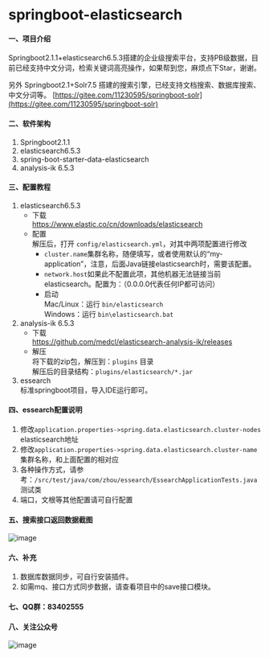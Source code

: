 # springboot-elasticsearch

#### 一、项目介绍
Springboot2.1.1+elasticsearch6.5.3搭建的企业级搜索平台，支持PB级数据，目前已经支持中文分词，检索关键词高亮操作，如果帮到您，麻烦点下Star，谢谢。

另外 Springboot2.1+Solr7.5 搭建的搜索引擎，已经支持文档搜索、数据库搜索、中文分词等。 [https://gitee.com/11230595/springboot-solr](https://gitee.com/11230595/springboot-solr)

#### 二、软件架构
1. Springboot2.1.1
2. elasticsearch6.5.3
3. spring-boot-starter-data-elasticsearch
4. analysis-ik 6.5.3

#### 三、配置教程

1. elasticsearch6.5.3  <br/>
    - 下载 <br/>
    https://www.elastic.co/cn/downloads/elasticsearch <br/>
    - 配置<br/>
    解压后，打开 ```config/elasticsearch.yml```，对其中两项配置进行修改 <br/>
        - ```cluster.name```集群名称，随便填写，或者使用默认的“my-application”，注意，后面Java链接elasticsearch时，需要该配置。
        - ```network.host```如果此不配置此项，其他机器无法链接当前elasticsearch。配置为：（0.0.0.0代表任何IP都可访问）
        - 启动 <br/>
        Mac/Linux：运行 ```bin/elasticsearch```<br/>
        Windows：运行 ```bin\elasticsearch.bat```
2. analysis-ik 6.5.3 <br/>
    - 下载 <br/>
        https://github.com/medcl/elasticsearch-analysis-ik/releases
    - 解压 <br/>
        将下载的zip包，解压到：```plugins``` 目录 <br/>
        解压后的目录结构：```plugins/elasticsearch/*.jar```
3. essearch <br/>
    标准springboot项目，导入IDE运行即可。
#### 四、essearch配置说明

1. 修改```application.properties->spring.data.elasticsearch.cluster-nodes```  elasticsearch地址
2. 修改```application.properties->spring.data.elasticsearch.cluster-name``` 集群名称，和上面配置的相对应
3. 各种操作方式，请参考：``` /src/test/java/com/zhou/essearch/EssearchApplicationTests.java ```测试类
4. 端口，文根等其他配置请可自行配置

#### 五、搜索接口返回数据截图
![image](https://images.gitee.com/uploads/images/2018/1214/223726_f913dbf0_499215.png)

#### 六、补充
1. 数据库数据同步，可自行安装插件。
2. 如需mq、接口方式同步数据，请查看项目中的save接口模块。

#### 七、QQ群：83402555

#### 八、关注公众号
![image](https://images.gitee.com/uploads/images/2018/1210/122022_148f50d8_499215.jpeg)


